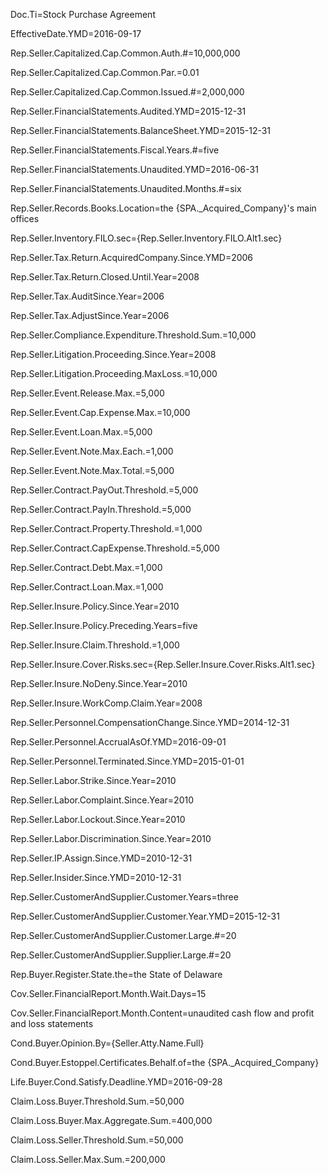 
Doc.Ti=Stock Purchase Agreement

EffectiveDate.YMD=2016-09-17

Rep.Seller.Capitalized.Cap.Common.Auth.#=10,000,000

Rep.Seller.Capitalized.Cap.Common.Par.$=$0.01

Rep.Seller.Capitalized.Cap.Common.Issued.#=2,000,000

Rep.Seller.FinancialStatements.Audited.YMD=2015-12-31

Rep.Seller.FinancialStatements.BalanceSheet.YMD=2015-12-31

Rep.Seller.FinancialStatements.Fiscal.Years.#=five

Rep.Seller.FinancialStatements.Unaudited.YMD=2016-06-31

Rep.Seller.FinancialStatements.Unaudited.Months.#=six

Rep.Seller.Records.Books.Location=the {SPA._Acquired_Company}'s main offices

Rep.Seller.Inventory.FILO.sec={Rep.Seller.Inventory.FILO.Alt1.sec}

Rep.Seller.Tax.Return.AcquiredCompany.Since.YMD=2006

Rep.Seller.Tax.Return.Closed.Until.Year=2008

Rep.Seller.Tax.AuditSince.Year=2006

Rep.Seller.Tax.AdjustSince.Year=2006

Rep.Seller.Compliance.Expenditure.Threshold.Sum.$=$10,000

Rep.Seller.Litigation.Proceeding.Since.Year=2008

Rep.Seller.Litigation.Proceeding.MaxLoss.$=$10,000

Rep.Seller.Event.Release.Max.$=$5,000

Rep.Seller.Event.Cap.Expense.Max.$=$10,000

Rep.Seller.Event.Loan.Max.$=$5,000

Rep.Seller.Event.Note.Max.Each.$=$1,000

Rep.Seller.Event.Note.Max.Total.$=$5,000

Rep.Seller.Contract.PayOut.Threshold.$=$5,000

Rep.Seller.Contract.PayIn.Threshold.$=$5,000

Rep.Seller.Contract.Property.Threshold.$=$1,000

Rep.Seller.Contract.CapExpense.Threshold.$=$5,000

Rep.Seller.Contract.Debt.Max.$=$1,000

Rep.Seller.Contract.Loan.Max.$=$1,000

Rep.Seller.Insure.Policy.Since.Year=2010

Rep.Seller.Insure.Policy.Preceding.Years=five

Rep.Seller.Insure.Claim.Threshold.$=$1,000

Rep.Seller.Insure.Cover.Risks.sec={Rep.Seller.Insure.Cover.Risks.Alt1.sec}

Rep.Seller.Insure.NoDeny.Since.Year=2010

Rep.Seller.Insure.WorkComp.Claim.Year=2008

Rep.Seller.Personnel.CompensationChange.Since.YMD=2014-12-31

Rep.Seller.Personnel.AccrualAsOf.YMD=2016-09-01

Rep.Seller.Personnel.Terminated.Since.YMD=2015-01-01

Rep.Seller.Labor.Strike.Since.Year=2010

Rep.Seller.Labor.Complaint.Since.Year=2010

Rep.Seller.Labor.Lockout.Since.Year=2010

Rep.Seller.Labor.Discrimination.Since.Year=2010

Rep.Seller.IP.Assign.Since.YMD=2010-12-31

Rep.Seller.Insider.Since.YMD=2010-12-31

Rep.Seller.CustomerAndSupplier.Customer.Years=three

Rep.Seller.CustomerAndSupplier.Customer.Year.YMD=2015-12-31

Rep.Seller.CustomerAndSupplier.Customer.Large.#=20

Rep.Seller.CustomerAndSupplier.Supplier.Large.#=20

Rep.Buyer.Register.State.the=the State of Delaware

Cov.Seller.FinancialReport.Month.Wait.Days=15

Cov.Seller.FinancialReport.Month.Content=unaudited cash flow and profit and loss statements

Cond.Buyer.Opinion.By={Seller.Atty.Name.Full}

Cond.Buyer.Estoppel.Certificates.Behalf.of=the {SPA._Acquired_Company}

Life.Buyer.Cond.Satisfy.Deadline.YMD=2016-09-28

Claim.Loss.Buyer.Threshold.Sum.$=$50,000

Claim.Loss.Buyer.Max.Aggregate.Sum.$=$400,000

Claim.Loss.Seller.Threshold.Sum.$=$50,000

Claim.Loss.Seller.Max.Sum.$=$200,000
